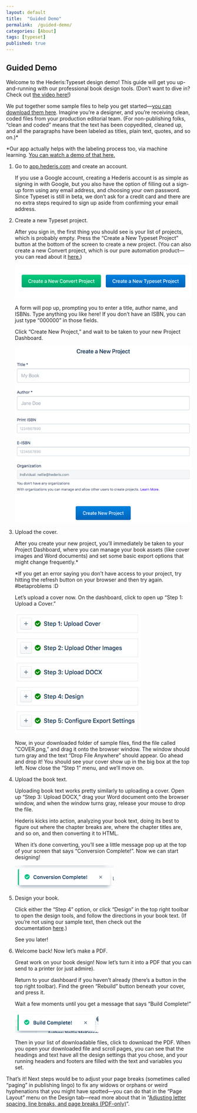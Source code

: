```yaml
---
layout: default
title:  "Guided Demo"
permalink:  /guided-demo/
categories: [About]
tags: [typeset]
published: true
---
```


<section data-type="chapter" class="hsecchapter" data-hederis-type="hsecchapter" id="guided-demo" data-pi-attrs="id: guided-demo; data-tags: typeset;" role="doc-chapter" data-tags="typeset" data-author-name=" " data-book-title=" " title="Guided Demo"><h1 data-hederis-type="hblkchaptitle" class="hblkchaptitle" id="pXNH3ophG">Guided Demo</h1>
    <p class="hblkp" data-hederis-type="hblkp" id="pfZY7kDQV">Welcome to the Hederis:Typeset design demo! This guide will get you up-and-running with our professional book design tools. (Don&#8217;t want to dive in? Check out&#160;<a href="https://youtu.be/KjJA1HvvEhw" target="_blank"><span class="Hyperlink">the video here!</span></a>)</p>
    <p class="hblkp" data-hederis-type="hblkp" id="pO9gGGYBW">We put together some sample files to help you get started&#8212;<a href="https://www.dropbox.com/s/0t99hotj0svng8h/hederis-demo-files.zip?dl=0" target="_blank"><span class="Hyperlink">you can download them here</span></a>. Imagine you&#8217;re a designer, and you&#8217;re receiving clean, coded files from your production editorial team. (For non-publishing folks, &#8220;clean and coded&#8221; means that the text has been copyedited, cleaned up, and all the paragraphs have been labeled as titles, plain text, quotes, and so on.)*</p>
    <p class="hblkp" data-hederis-type="hblkp" id="pr9h6cXXZ">*Our app actually helps with the labeling process too, via machine learning.&#160;<a href="https://www.youtube.com/embed/vyuVLK4JIkg" target="_blank"><span class="Hyperlink">You can watch a demo of that here.</span></a></p>
    <ol class="hwprnumlist" data-hederis-type="hwprnumlist" id="piD7aJUkD"><li class="hblkoli" data-hederis-type="hblkoli" id="liSe53Drb0"><p class="hblkoli" data-hederis-type="hblklip" id="pCy57UuAt">Go to&#160;<a href="http://app.hederis.com/" target="_blank"><span class="Hyperlink">app.hederis.com</span></a>&#160;and create an account.</p><p class="hblklicont" data-hederis-type="hblklicont" id="ptAl8hKDp">If you use a Google account, creating a Hederis account is as simple as signing in with Google, but you also have the option of filling out a sign-up form using any email address, and choosing your own password. Since Typeset is still in beta, we don&#8217;t ask for a credit card and there are no extra steps required to sign up aside from confirming your email address.</p>
    </li>
    <li class="hblkoli" data-hederis-type="hblkoli" id="liOiuKwG0B"><p class="hblkoli" data-hederis-type="hblklip" id="pJpW0hOwD">Create a new Typeset project.</p><p class="hblklicont" data-hederis-type="hblklicont" id="pN0LUJ0mD">After you sign in, the first thing you should see is your list of projects, which is probably empty. Press the &#8220;Create a New Typeset Project&#8221; button at the bottom of the screen to create a new project. (You can also create a new Convert project, which is our pure automation product&#8212;you can read about it&#160;<a href="https://www.hederis.com/products.html" target="_blank"><span class="Hyperlink">here.</span></a>)</p>
    <img data-hederis-type="hblkimg" class="hblkimg" id="pda3TOgO7" src="/images/createprojectbutton.png"/>
    <p class="hblklicont" data-hederis-type="hblklicont" id="pc0NGIw44">A form will pop up, prompting you to enter a title, author name, and ISBNs. Type anything you like here! If you don&#8217;t have an ISBN, you can just type &#8220;000000&#8221; in those fields.</p>
    <p class="hblklicont" data-hederis-type="hblklicont" id="pvLZTzXKO">Click &#8220;Create New Project,&#8221; and wait to be taken to your new Project Dashboard.</p>
    <img data-hederis-type="hblkimg" class="hblkimg" id="pvGVt8raq" src="/images/createnewproject.png"/>
    </li>
    <li class="hblkoli" data-hederis-type="hblkoli" id="li0mDn3HsY"><p class="hblkoli" data-hederis-type="hblklip" id="phO9sWU5R">Upload the cover.</p><p class="hblklicont" data-hederis-type="hblklicont" id="pYlxL6L6X">After you create your new project, you&#8217;ll immediately be taken to your Project Dashboard, where you can manage your book assets (like cover images and Word documents) and set some basic export options that might change frequently.*</p>
    <p class="hblklicont" data-hederis-type="hblklicont" id="ptTaBmdc0">*If you get an error saying you don&#8217;t have access to your project, try hitting the refresh button on your browser and then try again. #betaproblems :D</p>
    <p class="hblklicont" data-hederis-type="hblklicont" id="pBcbeeXNX">Let&#8217;s upload a cover now. On the dashboard, click to open up &#8220;Step 1: Upload a Cover.&#8221;</p>
    <img data-hederis-type="hblkimg" class="hblkimg" id="pSrG6Ln1W" src="/images/uploadacover.png"/>
    <p class="hblklicont" data-hederis-type="hblklicont" id="pVk2Dnp61">Now, in your downloaded folder of sample files, find the file called &#8220;COVER.png,&#8221; and drag it onto the browser window. The window should turn gray and the text &#8220;Drop File Anywhere&#8221; should appear. Go ahead and drop it! You should see your cover show up in the big box at the top left. Now close the &#8220;Step 1&#8221; menu, and we&#8217;ll move on.</p>
    </li>
    <li class="hblkoli" data-hederis-type="hblkoli" id="liYDVv5h2C"><p class="hblkoli" data-hederis-type="hblklip" id="pLS9bQLgv">Upload the book text.</p><p class="hblklicont" data-hederis-type="hblklicont" id="pQBSJYeo7">Uploading book text works pretty similarly to uploading a cover. Open up &#8220;Step 3: Upload DOCX,&#8221; drag your Word document onto the browser window, and when the window turns gray, release your mouse to drop the file.</p>
    <p class="hblklicont" data-hederis-type="hblklicont" id="pooiLH8V2">Hederis kicks into action, analyzing your book text, doing its best to figure out where the chapter breaks are, where the chapter titles are, and so on, and then converting it to HTML.</p>
    <p class="hblklicont" data-hederis-type="hblklicont" id="pc9S2upjo">When it&#8217;s done converting, you&#8217;ll see a little message pop up at the top of your screen that says &#8220;Conversion Complete!&#8221;. Now we can start designing!</p>
    <img data-hederis-type="hblkimg" class="hblkimg" id="pWsJUNbXt" src="/images/conversioncomplete.png"/>
    </li>
    <li class="hblkoli" data-hederis-type="hblkoli" id="liGNMhHm9a"><p class="hblkoli" data-hederis-type="hblklip" id="pBVWNTlIp">Design your book.</p><p class="hblklicont" data-hederis-type="hblklicont" id="pHNnmaMrq">Click either the &#8220;Step 4&#8221; option, or click &#8220;Design&#8221; in the top right toolbar to open the design tools, and follow the directions in your book text. (If you&#8217;re not using our sample text, then check out the documentation&#160;<a href="https://www.hederis.com/demo.html" target="_blank"><span class="Hyperlink">here</span></a>.)</p>
    <p class="hblklicont" data-hederis-type="hblklicont" id="p5miG60yI">See you later!</p>
    </li>
    <li class="hblkoli" data-hederis-type="hblkoli" id="liVWL6gk4T"><p class="hblkoli" data-hederis-type="hblklip" id="p5W0p8Hmp">Welcome back! Now let&#8217;s make a PDF.</p><p class="hblklicont" data-hederis-type="hblklicont" id="pXTsuTlbm">Great work on your book design! Now let&#8217;s turn it into a PDF that you can send to a printer (or just admire).</p>
    <p class="hblklicont" data-hederis-type="hblklicont" id="pH2ky9yug">Return to your dashboard if you haven&#8217;t already (there&#8217;s a button in the top right toolbar). Find the green &#8220;Rebuild&#8221; button beneath your cover, and press it.</p>
    <p class="hblklicont" data-hederis-type="hblklicont" id="pkXxP7bog">Wait a few moments until you get a message that says &#8220;Build Complete!&#8221;</p>
    <img data-hederis-type="hblkimg" class="hblkimg" id="p7AT18FVF" src="/images/buildcomplete.png"/>
    <p class="hblklicont" data-hederis-type="hblklicont" id="pjPS2Lp9d">Then in your list of downloadable files, click to download the PDF. When you open your downloaded file and scroll pages, you can see that the headings and text have all the design settings that you chose, and your running headers and footers are filled with the text and variables you set.</p>
    </li>
    </ol>
    <p class="hblkp" data-hederis-type="hblkp" id="pjpyNJvCH">That&#8217;s it! Next steps would be to adjust your page breaks (sometimes called &#8220;paging&#8221; in publishing lingo) to fix any widows or orphans or weird hyphenations that you might have spotted&#8212;you can do that in the &#8220;Page Layout&#8221; menu on the Design tab&#8212;read more about that in &#8220;<a href="{% post_url 2019-08-08-39-AdjustingletterspacinglinebreaksandpagebreaksPDF-only %}"><span class="Hyperlink">Adjusting letter spacing, line breaks, and page breaks (PDF-only)</span></a>&#8221;.</p>
    </section>
    